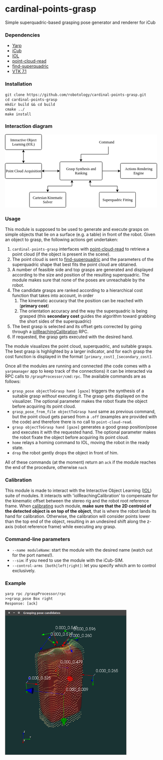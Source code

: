 # cardinal-points-grasp

Simple superquadric-based grasping pose generator and renderer for iCub 

### Dependencies
- [Yarp](https://github.com/robotology/yarp)
- [iCub](https://github.com/robotology/icub-main)
- [IOL](https://github.com/robotology/iol)
- [point-cloud-read](https://github.com/robotology/point-cloud-read)
- [find-superquadric](https://github.com/robotology/find-superquadric)
- [VTK 7.1](https://www.vtk.org/)

### Installation
```
git clone https://github.com/robotology/cardinal-points-grasp.git
cd cardinal-points-grasp
mkdir build && cd build
cmake ../
make install
```

### Interaction diagram

![Diagram](./data/misc/module_diagram.png)

### Usage
This module is supposed to be used to generate and execute grasps on simple objects that lie on a surface (e.g. a table) in front of the robot. Given an object to grasp, the following actions get undertaken:
1. `cardinal-points-grasp` interfaces with [point-cloud-read](https://github.com/fbottarel/point-cloud-read) to retrieve a point cloud (if the object is present in the scene).
2. The point cloud is sent to [find-superquadric](https://github.com/pattacini/find-superquadric) and the parameters of the superquadric shape that best fits the point cloud are obtained. 
3. A number of feasible side and top grasps are generated and displayed according to the size and position of the resulting superquadric. The module makes sure that none of the poses are unreachable by the robot. 
4. The candidate grasps are ranked according to a hierarchical cost function that takes into account, in order
    1. The kinematic accuracy that the position can be reached with (**primary cost**)
    2. The orientation accuracy and the way the superquadric is being grasped (this **secondary cost** guides the algorithm toward grabbing the short sides of the superquadric)
5. The best grasp is selected and its offset gets corrected by going through a [iolReachingCalibration](http://robotology.github.io/iol/doxygen/doc/html/group__iolReachingCalibration.html) RPC.
6. If requested, the grasp gets executed with the desired hand.

The module visualizes the point cloud, superquadric, and suitable grasps. The best grasp is highlighted by a larger indicator, and for each grasp the cost function is displayed in the format `[primary_cost]_[secondary_cost]`.

Once all the modules are running and connected (the code comes with a `yarpmanager` app to keep track of the connections) it can be interacted via RPC calls to `/graspProcessor/cmd:rpc`. The available commands are as follows:

- `grasp_pose objectToGrasp hand [gaze]` triggers the synthesis of a suitable grasp _without_ executing it. The grasp gets displayed on the visualizer. The optional parameter makes the robot fixate the object before acquiring its point cloud. 
- `grasp_pose_from_file objectToGrasp hand` same as previous command, but the point cloud gets parsed from a `.off` (examples are provided with the code) and therefore there is no call to `point-cloud-read`. 
- `grasp objectToGrasp hand [gaze]` generates a good grasp position/pose and executes it with the requested hand. The optional parameter makes the robot fixate the object before acquiring its point cloud. 
- `home` relays a homing command to IOL, moving the robot in the ready state.
- `drop` the robot gently drops the object in front of him. 

All of these commands (at the moment) return an `ack` if the module reaches the end of the procedure, otherwise `nack`

### Calibration 
This module is made to interact with the Interactive Object Learning ([IOL](https://github.com/robotology/iol)) suite of modules. It interacts with 'iolReachingCalibration' to compensate for the kinematic offset between the stereo rig and the robot root reference frame. When [calibrating](http://robotology.github.io/iol/doxygen/doc/html/group__iolReachingCalibration.html) such module, __make sure that the 2D centroid of the detected object is on top of the object__, that is where the robot lands its hand for calibration. Otherwise, the calibration will consider points lower than the top end of the object, resulting in an undesired shift along the z-axis (robot reference frame) while executing any grasp.

### Command-line parameters
- `--name moduleName`: start the module with the desired name (watch out for the port names!). 
- `--sim`: if you need to use the module with the iCub-SIM.
- `--control-arms [both|left|right]`: let you specify which arm to control exclusively.

### Example
```
yarp rpc /graspProcessor/rpc
>>grasp_pose Box right
Response: [ack]
```
<img src="./data/pics/box.png" alt="alt text" width="400">
